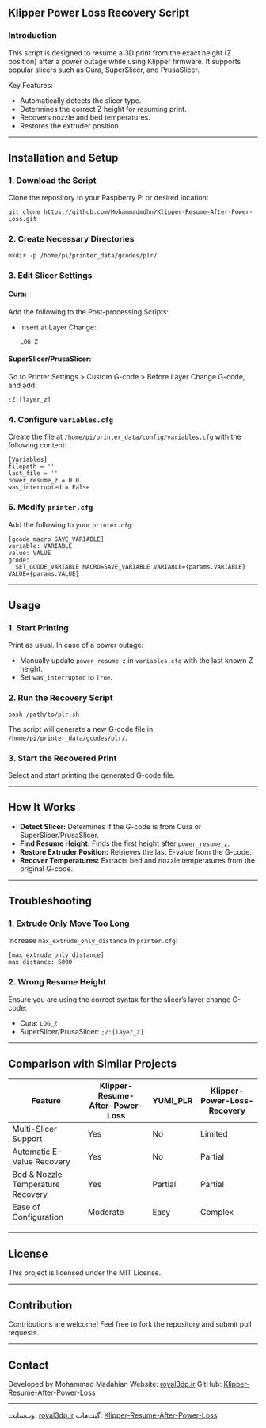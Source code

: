 ## Klipper Power Loss Recovery Script

### Introduction
This script is designed to resume a 3D print from the exact height (Z position) after a power outage while using Klipper firmware. It supports popular slicers such as Cura, SuperSlicer, and PrusaSlicer.

Key Features:
- Automatically detects the slicer type.
- Determines the correct Z height for resuming print.
- Recovers nozzle and bed temperatures.
- Restores the extruder position.

---

## Installation and Setup

### 1. Download the Script
Clone the repository to your Raspberry Pi or desired location:
```
git clone https://github.com/Mohammadmdhn/Klipper-Resume-After-Power-Loss.git
```

### 2. Create Necessary Directories
```
mkdir -p /home/pi/printer_data/gcodes/plr/
```

### 3. Edit Slicer Settings

#### Cura:
Add the following to the Post-processing Scripts:
- Insert at Layer Change:
  ```
  LOG_Z
  ```

#### SuperSlicer/PrusaSlicer:
Go to Printer Settings > Custom G-code > Before Layer Change G-code, and add:
```
;Z:[layer_z]
```

### 4. Configure `variables.cfg`
Create the file at `/home/pi/printer_data/config/variables.cfg` with the following content:
```
[Variables]
filepath = ''
last_file = ''
power_resume_z = 0.0
was_interrupted = False
```

### 5. Modify `printer.cfg`
Add the following to your `printer.cfg`:
```
[gcode_macro SAVE_VARIABLE]
variable: VARIABLE
value: VALUE
gcode:
  SET_GCODE_VARIABLE MACRO=SAVE_VARIABLE VARIABLE={params.VARIABLE} VALUE={params.VALUE}
```

---

## Usage

### 1. Start Printing
Print as usual. In case of a power outage:
- Manually update `power_resume_z` in `variables.cfg` with the last known Z height.
- Set `was_interrupted` to `True`.

### 2. Run the Recovery Script
```
bash /path/to/plr.sh
```
The script will generate a new G-code file in `/home/pi/printer_data/gcodes/plr/`.

### 3. Start the Recovered Print
Select and start printing the generated G-code file.

---

## How It Works
- **Detect Slicer:** Determines if the G-code is from Cura or SuperSlicer/PrusaSlicer.
- **Find Resume Height:** Finds the first height after `power_resume_z`.
- **Restore Extruder Position:** Retrieves the last E-value from the G-code.
- **Recover Temperatures:** Extracts bed and nozzle temperatures from the original G-code.

---

## Troubleshooting

### 1. Extrude Only Move Too Long
Increase `max_extrude_only_distance` in `printer.cfg`:
```
[max_extrude_only_distance]
max_distance: 5000
```

### 2. Wrong Resume Height
Ensure you are using the correct syntax for the slicer’s layer change G-code:
- Cura: `LOG_Z`
- SuperSlicer/PrusaSlicer: `;Z:[layer_z]`

---

## Comparison with Similar Projects

| Feature                         | Klipper-Resume-After-Power-Loss | YUMI_PLR  | Klipper-Power-Loss-Recovery |
|----------------------------------|----------------------------------|-----------|------------------------------|
| Multi-Slicer Support            | Yes                              | No        | Limited                     |
| Automatic E-Value Recovery      | Yes                              | No        | Partial                      |
| Bed & Nozzle Temperature Recovery | Yes                           | Partial   | Partial                      |
| Ease of Configuration           | Moderate                         | Easy      | Complex                      |

---

## License
This project is licensed under the MIT License.

---

## Contribution
Contributions are welcome! Feel free to fork the repository and submit pull requests.

---

## Contact
Developed by Mohammad Madahian
Website: [royal3dp.ir](https://royal3dp.ir)
GitHub: [Klipper-Resume-After-Power-Loss](https://github.com/Mohammadmdhn/Klipper-Resume-After-Power-Loss)

---


وب‌سایت: [royal3dp.ir](https://royal3dp.ir)
گیت‌هاب: [Klipper-Resume-After-Power-Loss](https://github.com/Mohammadmdhn/Klipper-Resume-After-Power-Loss)

